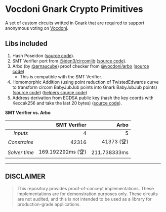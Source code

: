 # Vocdoni Gnark Crypto Primitives

A set of custom circuits writted in [Gnark](https://github.com/ConsenSys/gnark) that are required to support anonymous voting on [Vocdoni](https://github.com/vocdoni).

## Libs included

1. Hash Poseidon ([source code](./poseidon)).
2. SMT Verifier port from [@iden3/circomlib](https://github.com/iden3/circomlib/blob/master/circuits/smt/smtverifier.circom) ([source code](./smt)).
3. Arbo (by [@arnaucube](https://github.com/arnaucube)) proof checker from [@vocdoni/arbo](https://github.com/vocdoni/vocdoni-node/tree/main/tree/arbo) ([source code](./arbo))
    - This is compatible with the SMT Verifier.
4. Homomorphic Addition (using point reduction of TwistedEdwards curve to transform circom BabyJubJub points into Gnark BabyJubJub points) ([source code](./hadd)) ([helpers source code](./twistededwards))
5. Address derivation from ECDSA public key (hash the key coords with Keccak256 and take the last 20 bytes) ([source code](./address)).

**SMT Verifier vs. Arbo**

| | SMT Verifier | Arbo |
|:---:|---:|---:|
| *Inputs* | 4 | 5 |
| *Constrains* | 42316 | 41373 (🏆) |
| *Solver time* | 169.192292ms (🏆) | 211.738333ms |


---

## DISCLAIMER

> This repository provides proof-of-concept implementations. These implementations are for demonstration purposes only. These circuits are not audited, and this is not intended to be used as a library for production-grade applications.